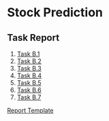 # Stock Prediction

## Task Report

1. [Task B.1]()
2. [Task B.2]()
3. [Task B.3]()
4. [Task B.4]()
5. [Task B.5]()
6. [Task B.6]()
7. [Task B.7]()

[Report Template]()
